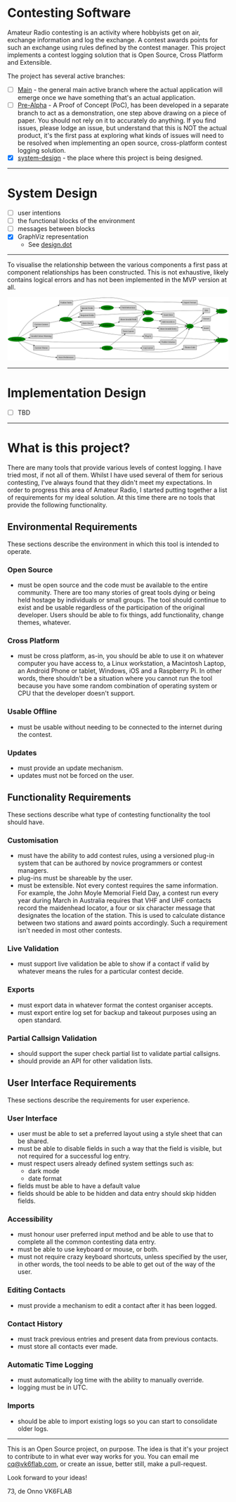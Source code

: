 # Contesting Software

Amateur Radio contesting is an activity where hobbyists get on air, exchange information and log the exchange. A contest awards points for such an exchange using rules defined by the contest manager. This project implements a contest logging solution that is Open Source, Cross Platform and Extensible.

The project has several active branches:
- [ ] [Main](https://github.com/vk6flab/contest-logger/tree/main) - the general main active branch where the actual application will emerge once we have something that's an actual application.
- [ ] [Pre-Alpha](https://github.com/vk6flab/contest-logger/tree/pre-alpha) - A Proof of Concept (PoC), has been developed in a separate branch to act as a demonstration, one step above drawing on a piece of paper. You should not rely on it to accurately do anything. If you find issues, please lodge an issue, but understand that this is NOT the actual product, it's the first pass at exploring what kinds of issues will need to be resolved when implementing an open source, cross-platform contest logging solution.
- [x] [system-design](https://github.com/vk6flab/contest-logger/tree/system-design) - the place where this project is being designed.

---

# System Design

- [ ] user intentions
- [ ] the functional blocks of the environment
- [ ] messages between blocks
- [x] GraphViz representation
  - See [design.dot](design.dot)

---
To visualise the relationship between the various components a first pass at component relationships has been constructed. This is not exhaustive, likely contains logical errors and has not been implemented in the MVP version at all.

![Component Relationships](design.svg)

---

# Implementation Design

- [ ] TBD


---

# What is this project?

There are many tools that provide various levels of contest logging. I have tried most, if not all of them. Whilst I have used several of them for serious contesting, I've always found that they didn't meet my expectations. In order to progress this area of Amateur Radio, I started putting together a list of requirements for my ideal solution. At this time there are no tools that provide the following functionality.

## Environmental Requirements

These sections describe the environment in which this tool is intended to operate.

### Open Source
- must be open source and the code must be available to the entire community. There are too many stories of great tools dying or being held hostage by individuals or small groups. The tool should continue to exist and be usable regardless of the participation of the original developer. Users should be able to fix things, add functionality, change themes, whatever.

### Cross Platform
- must be cross platform, as-in, you should be able to use it on whatever computer you have access to, a Linux workstation, a Macintosh Laptop, an Android Phone or tablet, Windows, iOS and a Raspberry Pi. In other words, there shouldn't be a situation where you cannot run the tool because you have some random combination of operating system or CPU that the developer doesn't support.

### Usable Offline
- must be usable without needing to be connected to the internet during the contest.

### Updates
- must provide an update mechanism.
- updates must not be forced on the user.


## Functionality Requirements

These sections describe what type of contesting functionality the tool should have.

### Customisation
- must have the ability to add contest rules, using a versioned plug-in system that can be authored by novice programmers or contest managers.
- plug-ins must be shareable by the user.
- must be extensible. Not every contest requires the same information. For example, the John Moyle Memorial Field Day, a contest run every year during March in Australia requires that VHF and UHF contacts record the maidenhead locator, a four or six character message that designates the location of the station. This is used to calculate distance between two stations and award points accordingly. Such a requirement isn't needed in most other contests.

### Live Validation
- must support live validation be able to show if a contact if valid by whatever means the rules for a particular contest decide.

### Exports
- must export data in whatever format the contest organiser accepts.
- must export entire log set for backup and takeout purposes using an open standard.

### Partial Callsign Validation
- should support the super check partial list to validate partial callsigns.
- should provide an API for other validation lists.


## User Interface Requirements

These sections describe the requirements for user experience.

### User Interface
- user must be able to set a preferred layout using a style sheet that can be shared.
- must be able to disable fields in such a way that the field is visible, but not required for a successful log entry.
- must respect users already defined system settings such as:
  - dark mode
  - date format
- fields must be able to have a default value
- fields should be able to be hidden and data entry should skip hidden fields.

### Accessibility
- must honour user preferred input method and be able to use that to complete all the common contesting data entry.
- must be able to use keyboard or mouse, or both.
- must not require crazy keyboard shortcuts, unless specified by the user, in other words, the tool needs to be able to get out of the way of the user.

### Editing Contacts
- must provide a mechanism to edit a contact after it has been logged.

### Contact History
- must track previous entries and present data from previous contacts.
- must store all contacts ever made.

### Automatic Time Logging
- must automatically log time with the ability to manually override.
- logging must be in UTC.

### Imports
- should be able to import existing logs so you can start to consolidate older logs.

---

This is an Open Source project, on purpose. The idea is that it's your project to contribute to in what ever way works for you. You can email me <cq@vk6flab.com>, or create an issue, better still, make a pull-request.

Look forward to your ideas!

73, de Onno VK6FLAB
